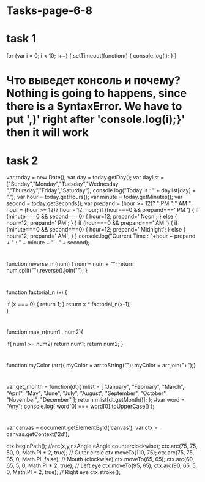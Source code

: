 # Tasks-page-6-8
# task 1
for (var i = 0; i < 10; i++) {
    setTimeout(function() {
        console.log(i);
    }
}
# Что выведет консоль и почему? Nothing is going to happens, since there is a SyntaxError. We have to put ',)' right after 'console.log(i);}' then it will work 

# task 2
var today = new Date();
  var day = today.getDay();
  var daylist = ["Sunday","Monday","Tuesday","Wednesday ","Thursday","Friday","Saturday"];
  console.log("Today is : " + daylist[day] + ".");
  var hour = today.getHours();
  var minute = today.getMinutes();
  var second = today.getSeconds();
  var prepand = (hour >= 12)? " PM ":" AM ";
  hour = (hour >= 12)? hour - 12: hour;
  if (hour===0 && prepand===' PM ') 
  { 
  if (minute===0 && second===0)
  { 
  hour=12;
  prepand=' Noon';
  } 
  else
  { 
  hour=12;
  prepand=' PM';
  } 
  } 
  if (hour===0 && prepand===' AM ') 
  { 
  if (minute===0 && second===0)
  { 
  hour=12;
  prepand=' Midnight';
  } 
  else
  { 
  hour=12;
  prepand=' AM';
  } 
  } 
console.log("Current Time : "+hour + prepand + " : " + minute + " : " + second);
# 
function reverse_n (num) {
	num = num + "";
	return num.split("").reverse().join("");
}

# 
function factorial_n (x) { 

  if (x === 0) {
    return 1;
 }
  return x * factorial_n(x-1);        
}
#
function max_n(num1 , num2){

if( num1 >= num2)
return num1;
return num2;
}
#
function myColor (arr){
myColor = arr.toString("");
myColor = arr.join("+");}
#
var get_month = function(dt){
mlist = [ "January", "February", "March", "April", "May", "June", "July", "August", "September", "October", "November", "December" ];
  return mlist[dt.getMonth()];
};
#var word = "Any";
console.log( word[0] === word[0].toUpperCase() );
# 
var canvas = document.getElementById('canvas');
var ctx = canvas.getContext('2d');

ctx.beginPath();
//arc(x,y,r,sAngle,eAngle,counterclockwise);
ctx.arc(75, 75, 50, 0, Math.PI * 2, true); // Outer circle
ctx.moveTo(110, 75);
ctx.arc(75, 75, 35, 0, Math.PI, false); // Mouth (clockwise)
ctx.moveTo(65, 65);
ctx.arc(60, 65, 5, 0, Math.PI * 2, true); // Left eye
ctx.moveTo(95, 65);
ctx.arc(90, 65, 5, 0, Math.PI * 2, true); // Right eye
ctx.stroke();
